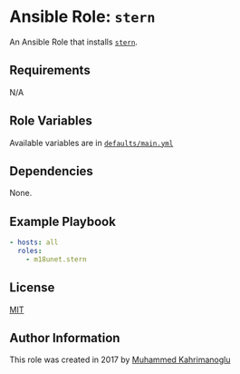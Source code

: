 # Ansible Role: `stern`

An Ansible Role that installs [`stern`](https://github.com/stern/stern).

## Requirements

N/A

## Role Variables

Available variables are in [`defaults/main.yml`](defaults/main.yml)

## Dependencies

None.

## Example Playbook

```yaml
- hosts: all
  roles:
    - m18unet.stern
```

## License

[MIT](LICENSE)

## Author Information

This role was created in 2017 by [Muhammed Kahrimanoglu](https://www.m18u.net)
